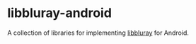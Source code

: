 # libbluray-android
A collection of libraries for implementing [libbluray](https://code.videolan.org/videolan/libbluray) for Android.
